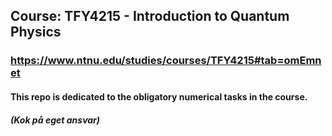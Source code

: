 ## Course: TFY4215 - Introduction to Quantum Physics 

### https://www.ntnu.edu/studies/courses/TFY4215#tab=omEmnet

#### This repo is dedicated to the obligatory numerical tasks in the course. 

##### (Kok på eget ansvar)